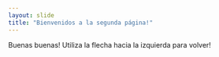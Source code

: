 ```yaml
---
layout: slide
title: "Bienvenidos a la segunda página!"
---
```

Buenas buenas!
Utiliza la flecha hacia la izquierda para volver!
